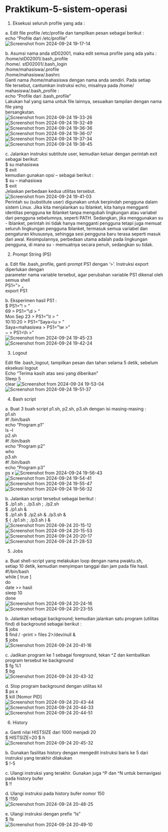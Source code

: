 # Praktikum-5-sistem-operasi

1. Eksekusi seluruh profile yang ada :
                                                                                                   
a. Edit file profile /etc/profile dan tampilkan pesan sebagai berikut :                                                
echo “Profile dari /etc/profile”                                                                                       
![Screenshot from 2024-09-24 19-17-14](https://github.com/user-attachments/assets/f89e9d09-ddc7-40f8-b232-0700f724c8f7)

b. Asumsi nama anda stD02001, maka edit semua profile yang ada yaitu :                                                 
/home/stD02001/.bash_profile                                                                                           
/home/. stD02001/.bash_login                                                                                           
/home/mahasiswa/.profile                                                                                              
/home/mahasiswa/.bashrc                                                                                                
Ganti nama /home/mahasiswa dengan nama anda sendiri. Pada setiap                                                       
file tersebut, cantumkan instruksi echo, misalnya pada /home/ mahasiswa/.bash_profile :                                
echo “Profile dari .bash_profile”                                                                                      
Lakukan hal yang sama untuk file lainnya, sesuaikan tampilan dengan nama file yang                                     
bersangkutan.                                                                                                          
![Screenshot from 2024-09-24 19-33-26](https://github.com/user-attachments/assets/0ac8f0f6-c6a4-4c2f-809a-0ecd2772de33)
![Screenshot from 2024-09-24 19-32-49](https://github.com/user-attachments/assets/c3d3dba5-6e09-41e1-bec7-da56a6666f93)
![Screenshot from 2024-09-24 19-36-36](https://github.com/user-attachments/assets/2b418c23-75be-4463-9a8a-65d71a86f4b1)
![Screenshot from 2024-09-24 19-36-07](https://github.com/user-attachments/assets/c1798892-5ade-4a27-972c-2ae97e0ca524)
![Screenshot from 2024-09-24 19-37-34](https://github.com/user-attachments/assets/c413b0e7-2d26-4788-8c32-c23733af6ffd)
![Screenshot from 2024-09-24 19-38-45](https://github.com/user-attachments/assets/ef18155a-b37f-4a97-af9b-87170c4f32d8)

c. Jalankan instruksi subtitute user, kemudian keluar dengan perintah exit sebagai berikut:                            
$ su mahasiswa                                                                                                         
$ exit                                                                                                                 
kemudian gunakan opsi – sebagai berikut :                                                                              
$ su – mahasiswa                                                                                                       
$ exit                                                                                                                 
Jelaskan perbedaan kedua utilitas tersebut.                                                                            
![Screenshot from 2024-09-24 19-41-03](https://github.com/user-attachments/assets/a34cc1cd-54bf-4793-943a-7cf2f918cc33)  
Perintah su (substitute user) digunakan untuk berpindah pengguna dalam sistem Linux. Jika kita menjalankan su lblanket, kita hanya mengganti identitas pengguna ke lblanket tanpa mengubah lingkungan atau variabel dari pengguna sebelumnya, seperti PATH. Sedangkan, jika menggunakan su - lblanket, perintah ini tidak hanya mengganti pengguna tetapi juga memuat seluruh lingkungan pengguna lblanket, termasuk semua variabel dan pengaturan khususnya, sehingga sesi pengguna baru terasa seperti masuk dari awal. Kesimpulannya, perbedaan utama adalah pada lingkungan pengguna, di mana su - memuatnya secara penuh, sedangkan su tidak.

2. Prompt String (PS)
                              
a. Edit file .bash_profile, ganti prompt PS1 dengan ‘>’. Instruksi export diperlukan dengan                            
parameter nama variable tersebut, agar perubahan variable PS1 dikenal oleh semua shell                                 
PS1=‟> „                                                                                                               
export PS1            

b. Eksperimen hasil PS1 :                                                                                              
$ PS1=“\! > “                                                                                                          
69 > PS1=”\d > “                                                                                                       
Mon Sep 23 > PS1=”\t > “                                                                                               
10:10:20 > PS1=”Saya=\u > “                                                                                            
Saya=mahasiswa > PS1=”\w >”                                                                                            
~ > PS1=\h >”                                                                                                          
![Screenshot from 2024-09-24 19-45-23](https://github.com/user-attachments/assets/47806683-33c1-4e98-9d87-ed24f6ce5baa)
![Screenshot from 2024-09-24 19-42-24](https://github.com/user-attachments/assets/1e3c8969-532e-46ca-b6c0-26717323ee89)

3. Logout
                                                                                                      
Edit file .bash_logout, tampilkan pesan dan tahan selama 5 detik, sebelum eksekusi logout                              
Echo “Terima kasih atas sesi yang diberikan”                                                                           
Sleep 5                                                                                                                
clear
![Screenshot from 2024-09-24 19-53-04](https://github.com/user-attachments/assets/b8ce818b-f483-48b8-b0fa-30aaf5cc211e)
![Screenshot from 2024-09-24 19-51-37](https://github.com/user-attachments/assets/029aa920-c519-4ab9-b1ee-886f7f2a7607)

4. Bash script
                                  
a. Buat 3 buah script p1.sh, p2.sh, p3.sh dengan isi masing-masing :                                                  
p1.sh                                                                                                                  
#! /bin/bash                                                                                                           
echo “Program p1”                                                                                                     
ls –l                                                                                                                  
p2.sh                                                                                                                  
#! /bin/bash                                                                                                           
echo “Program p2”                                                                                                      
who                                                                                                                    
p3.sh                                                                                                                  
#! /bin/bash                                                                                                           
echo “Program p3”                                                                                                      
ps x
![Screenshot from 2024-09-24 19-56-43](https://github.com/user-attachments/assets/430c5692-1534-4175-9991-f1115dceac41)
![Screenshot from 2024-09-24 19-54-41](https://github.com/user-attachments/assets/61b99d50-de84-413d-b1f2-9ca92bd7fe81)
![Screenshot from 2024-09-24 19-55-47](https://github.com/user-attachments/assets/371835e1-7da7-4b99-8983-fdda3cc5057b)
![Screenshot from 2024-09-24 19-56-32](https://github.com/user-attachments/assets/8d465d3b-9b7a-4d69-a3c4-d7ce0f1d63e2)

b. Jalankan script tersebut sebagai berikut :                                                                          
$ ./p1.sh ; ./p3.sh ; ./p2.sh                                                                                          
$ ./p1.sh &                                                                                                            
$ ./p1.sh $ ./p2.sh & ./p3.sh &                                                                                        
$ ( ./p1.sh ; ./p3.sh ) &                                                                                              
![Screenshot from 2024-09-24 20-15-12](https://github.com/user-attachments/assets/f4586291-ad70-47f6-ac25-7daf0f0d5eaf)
![Screenshot from 2024-09-24 20-15-53](https://github.com/user-attachments/assets/5edd0beb-3a6a-447c-b36d-dba204a21c86)
![Screenshot from 2024-09-24 20-20-17](https://github.com/user-attachments/assets/da55147c-ab77-4c5a-87d5-970de94da815)
![Screenshot from 2024-09-24 21-28-53](https://github.com/user-attachments/assets/e0bc6a8f-a8a8-4ab1-994b-1aa0a0b86f92)

5. Jobs
                                                                                                     
a. Buat shell-script yang melakukan loop dengan nama pwaktu.sh,                                                        
setiap 10 detik, kemudian menyimpan tanggal dan jam pada file hasil.                                                   
#!/bin/bash                                                                                                            
while [ true ]                                                                                                         
do                                                                                                                     
date >> hasil                                                                                                          
sleep 10                                                                                                               
done                                                                                                                   
![Screenshot from 2024-09-24 20-24-16](https://github.com/user-attachments/assets/618b6483-8198-443e-ac5b-93b216f90ed0)
![Screenshot from 2024-09-24 20-23-55](https://github.com/user-attachments/assets/9dbda426-ba26-4031-abc9-d3a17416a1b2)

b. Jalankan sebagai background; kemudian jalankan satu program (utilitas find) di background
sebagai berikut :                                                                                                    
$ jobs                                                                                                                
$ find / -print > files 2>/dev/null &                                                                                 
$ jobs                                                                                                                
![Screenshot from 2024-09-24 20-41-16](https://github.com/user-attachments/assets/8f8dad27-7347-4a0d-be38-0683bb890007)

c. Jadikan program ke 1 sebagai foreground, tekan ^Z dan kembalikan program tersebut ke
background                                                                                                            
$ fg %1                                                                                                               
$ bg                                                                                                                  
![Screenshot from 2024-09-24 20-43-32](https://github.com/user-attachments/assets/8be17b95-3a60-4e11-9238-dd7bed74e27f)

d. Stop program background dengan utilitas kil                                                                        
$ ps x                                                                                                                
$ kill [Nomor PID]                                                                                                    
![Screenshot from 2024-09-24 20-43-44](https://github.com/user-attachments/assets/dc86d201-3ac8-4ff3-89b3-edb2fa76d787)
![Screenshot from 2024-09-24 20-44-33](https://github.com/user-attachments/assets/f0d2203f-3b9d-46fb-8ef1-2518e418e2bb)
![Screenshot from 2024-09-24 20-44-51](https://github.com/user-attachments/assets/01c6d23c-b5d1-4c16-bb3f-ba08200635c0)

6. History
                                                                                       
a. Ganti nilai HISTSIZE dari 1000 menjadi 20                                                                        
$ HISTSIZE=20
$ h                                                                                                                   
![Screenshot from 2024-09-24 20-45-32](https://github.com/user-attachments/assets/b8129bbb-827c-4a24-9b2c-9ee22e1aeb88)

b. Gunakan fasilitas history dengan mengedit instruksi baris ke 5 dari instruksi yang terakhir
dilakukan                                                                                                             
$ !-5     

c. Ulangi instruksi yang terakhir. Gunakan juga ^P dan ^N untuk bernavigasi pada history bufer                        
$ !!                

d. Ulangi instruksi pada history bufer nomor 150                                                                      
$ !150                                                                                                                
![Screenshot from 2024-09-24 20-48-25](https://github.com/user-attachments/assets/8dc8b12a-9416-43a3-a47b-4d8e697e51b7)

e. Ulangi instruksi dengan prefix “ls”                                                                              
$ !ls                                                                                                                 
![Screenshot from 2024-09-24 20-49-10](https://github.com/user-attachments/assets/994de279-cadf-4ce9-8c85-6cae2306183f)
